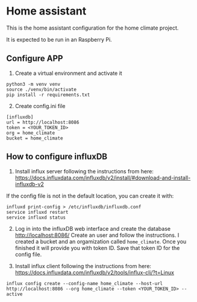# Home assistant


This is the home assistant configuration for the home climate project.

It is expected to be run in an Raspberry Pi. 


## Configure APP

1. Create a virtual environment and activate it

```
python3 -m venv venv
source ./venv/bin/activate
pip install -r requirements.txt
```


2. Create config.ini file

```
[influxdb]
url = http://localhost:8086
token = <YOUR_TOKEN_ID>
org = home_climate
bucket = home_climate
```



## How to configure influxDB

1. Install influx server following the instructions from here: https://docs.influxdata.com/influxdb/v2/install/#download-and-install-influxdb-v2

If the config file is not in the default location, you can create it with:
```
influxd print-config > /etc/influxdb/influxdb.conf
service influxd restart
service influxd status
```

2. Log in into the influxDB web interface and create the database [http://localhost:8086/](http://localhost:8086/) Create an user and follow the instructions. I created a bucket and an orgamization called `home_climate`. Once you finished it will provide you with token ID. Save that token ID for the config file.


3. Install influx client following the instructions from here: https://docs.influxdata.com/influxdb/v2/tools/influx-cli/?t=Linux

```
influx config create --config-name home_climate --host-url http://localhost:8086 --org home_climate --token <YOUR_TOKEN_ID> --active
```
